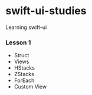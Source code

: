 # swift-ui-studies

Learning swift-ui 

### Lesson 1

- Struct
- Views
- HStacks
- ZStacks
- ForEach
- Custom View

